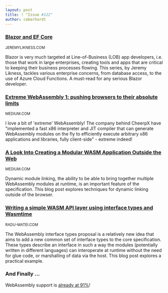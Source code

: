 ```yaml
---
layout: post
title: ! "Issue #122"
author: ceberhardt
---
```


### [Blazor and EF Core](https://blog.jeremylikness.com/series/blazor-and-ef-core)

<small>JEREMYLIKNESS.COM</small>

Blazor is very much targeted at Line-of-Business (LOB) app developers, i.e. those that work in large enterprises, creating tools and apps that are critical to keeping their business processes flowing. This series, by Jeremy Likness, tackles various enterprise concerns, from database access, to the use of Azure Cloud Functions. A must-read for any serious Blazor developer.

### [Extreme WebAssembly 1: pushing browsers to their absolute limits](https://medium.com/leaningtech/extreme-webassembly-1-pushing-browsers-to-their-absolute-limits-56a393435323)

<small>MEDIUM.COM</small>

I love a bit of 'extreme' WebAssembly! The company behind CheerpX have "implemented a fast x86 interpreter and JIT compiler that can generate WebAssembly modules on the fly to efficiently execute arbitrary x86 applications and libraries, fully client-side" - extreme indeed!

### [A Look Into Creating a Modular WASM Application Outside the Web](https://medium.com/wasde/a-look-into-creating-a-modular-application-using-wasm-outside-the-web-caddfa13a349)

<small>MEDIUM.COM</small>

Dynamic module linking, the ability to be able to bring together multiple WebAssembly modules at runtime, is an important feature of the specification. This blog post explores techniques for dynamic linking outside of the browser.

### [Writing a simple WASM API layer using interface types and Wasmtime](https://radu-matei.com/blog/wasm-api-witx/)

<small>RADU-MATEI.COM</small>

The WebAssembly interface types proposal is a relatively new idea that aims to add a new common set of interface types to the core specification. These types describe an interface in such a way the modules (potentially written in different languages) can interoperate at runtime without the need for glue code, or marshalling of data via the host. This blog post explores a practical example.

### And Finally ...

WebAssembly support is [already at 91%](https://twitter.com/FlockonUS/status/1275967254727819264)!